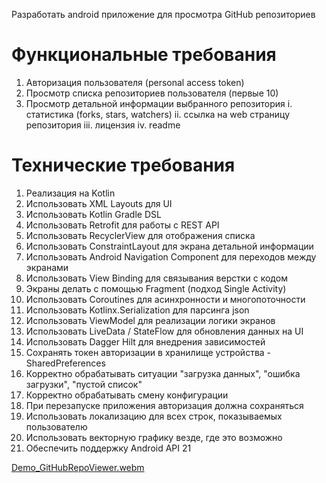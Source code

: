 Разработать android приложение для просмотра GitHub репозиториев

# Функциональные требования
1. Авторизация пользователя (personal access token)
2. Просмотр списка репозиториев пользователя (первые 10)
3. Просмотр детальной информации выбранного репозитория
    i. статистика (forks, stars, watchers)
   ii. ссылка на web страницу репозитория
  iii. лицензия
   iv. readme

# Технические требования
1. Реализация на Kotlin
2. Использовать XML Layouts для UI
3. Использовать Kotlin Gradle DSL
4. Использовать Retrofit для работы с REST API
5. Использовать RecyclerView для отображения списка
6. Использовать ConstraintLayout для экрана детальной информации
7. Использовать Android Navigation Component для переходов между экранами
8. Использовать View Binding для связывания верстки с кодом
9. Экраны делать с помощью Fragment (подход Single Activity)
10. Использовать Coroutines для асинхронности и многопоточности
11. Использовать Kotlinx.Serialization для парсинга json
12. Использовать ViewModel для реализации логики экранов
13. Использовать LiveData / StateFlow для обновления данных на UI
14. Использовать Dagger Hilt для внедрения зависимостей
15. Сохранять токен авторизации в хранилище устройства - SharedPreferences
16. Корректно обрабатывать ситуации "загрузка данных", "ошибка загрузки", "пустой список"
17. Корректно обрабатывать смену конфигурации
18. При перезапуске приложения авторизация должна сохраняться
19. Использовать локализацию для всех строк, показываемых пользователю
20. Использовать векторную графику везде, где это возможно
21. Обеспечить поддержку Android API 21

[Demo_GitHubRepoViewer.webm](https://github.com/user-attachments/assets/f66a6466-d9e6-4ced-b54d-851fc4fccdbd)
